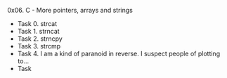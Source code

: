 0x06. C - More pointers, arrays and strings
- Task 0. strcat
- Task 1. strncat
- Task 2. strncpy
- Task 3. strcmp
- Task 4. I am a kind of paranoid in reverse. I suspect people of plotting to...
- Task 